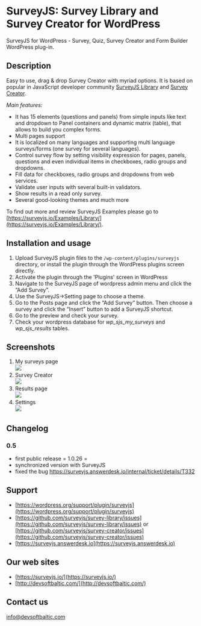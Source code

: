 # SurveyJS: Survey Library and Survey Creator for WordPress #
SurveyJS for WordPress - Survey, Quiz, Survey Creator and Form Builder WordPress plug-in.

## Description ##

Easy to use, drag & drop Survey Creator with myriad options. It is based on popular in JavaScript developer community [SurveyJS Library](https://surveyjs.io/Overview/Library/) and [Survey Creator](https://surveyjs.io/Survey/Survey-Creator/).

*Main features:*
* It has 15 elements (questions and panels) from simple inputs like text and dropdown to Panel containers and dynamic matrix (table), that allows to build you complex forms.
* Multi pages support
* It is localized on many languages and supporting multi language surveys/forms (one survey for several languages).
* Control survey flow by setting visibility expression for pages, panels, questions and even individual items in checkboxes, radio groups and dropdowns.
* Fill data for checkboxes, radio groups and dropdowns from web services.
* Validate user inputs with several built-in validators.
* Show results in a read only survey.
* Several good-looking themes and much more

To find out more and review SurveyJS Examples please go to [https://surveyjs.io/Examples/Library/](https://surveyjs.io/Examples/Library/).

## Installation and usage ##

1. Upload SurveyJS plugin files to the `/wp-content/plugins/surveyjs` directory, or install the plugin through the WordPress plugins screen directly.
2. Activate the plugin through the 'Plugins' screen in WordPress
3. Navigate to the SurveyJS page of wordpress admin menu and click the “Add Survey”.
4. Use the SurveyJS->Setting page to choose a theme.
5. Go to the Posts page and click the “Add Survey” button. Then choose a survey and click the “Insert” button to add a SurveyJS shortcut.
6. Go to the preview and check your survey.
7. Check your wordpress database for *wp_sjs_my_surveys* and *wp_sjs_results* tables.

## Screenshots ##

1. My surveys page<br/>
![](https://github.com/surveyjs/surveyjs-wordpress/blob/master/assets/screenshot-1.png?raw=true)
2. Survey Creator<br/>
![](https://github.com/surveyjs/surveyjs-wordpress/blob/master/assets/screenshot-2.png?raw=true)
3. Results page<br/>
![](https://github.com/surveyjs/surveyjs-wordpress/blob/master/assets/screenshot-3.png?raw=true)
4. Settings<br/>
![](https://github.com/surveyjs/surveyjs-wordpress/blob/master/assets/screenshot-4.png?raw=true)

## Changelog ##

### 0.5 ###
* first public release
= 1.0.26 =
* synchronized version with SurveyJS
* fixed the bug https://surveyjs.answerdesk.io/internal/ticket/details/T332

## Support ##
* [https://wordpress.org/support/plugin/surveyjs](https://wordpress.org/support/plugin/surveyjs)
* [https://github.com/surveyjs/survey-library/issues](https://github.com/surveyjs/survey-library/issues) or [https://github.com/surveyjs/survey-creator/issues](https://github.com/surveyjs/survey-creator/issues)
* [https://surveyjs.answerdesk.io](https://surveyjs.answerdesk.io)

## Our web sites ##
* [https://surveyjs.io/](https://surveyjs.io/)
* [http://devsoftbaltic.com/](http://devsoftbaltic.com/)

## Contact us ##
info@devsoftbaltic.com
